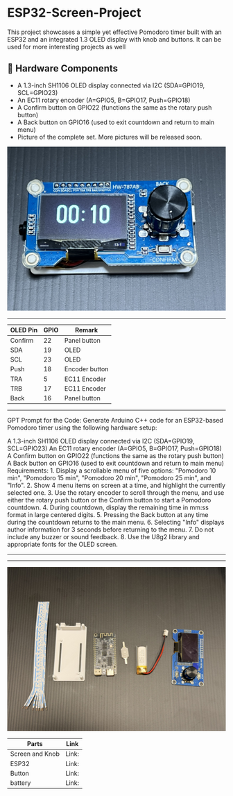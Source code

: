 # ESP32-Screen-Project

This project showcases a simple yet effective Pomodoro timer built with an ESP32 and an integrated 1.3 OLED display with knob and buttons. It can be used for more interesting projects as well

## 🧰 Hardware Components
- A 1.3-inch SH1106 OLED display connected via I2C (SDA=GPIO19, SCL=GPIO23)
- An EC11 rotary encoder (A=GPIO5, B=GPIO17, Push=GPIO18)
- A Confirm button on GPIO22 (functions the same as the rotary push button)
- A Back button on GPIO16 (used to exit countdown and return to main menu)
- Picture of the complete set. More pictures will be released soon.

![ESP32 Screen with Knob](images/IMG_9665.JPG)

---

| OLED Pin | GPIO | Remark        |
|----------|------|---------------|
| Confirm  | 22   | Panel button  |
| SDA      | 19   | OLED          |
| SCL      | 23   | OLED          |
| Push     | 18   | Encoder button|
| TRA      | 5    | EC11 Encoder  |
| TRB      | 17   | EC11 Encoder  |
| Back     | 16   | Panel button  |

---

GPT Prompt for the Code: Generate Arduino C++ code for an ESP32-based Pomodoro timer using the following hardware setup:

A 1.3-inch SH1106 OLED display connected via I2C (SDA=GPIO19, SCL=GPIO23)
An EC11 rotary encoder (A=GPIO5, B=GPIO17, Push=GPIO18)
A Confirm button on GPIO22 (functions the same as the rotary push button)
A Back button on GPIO16 (used to exit countdown and return to main menu)
Requirements: 1. Display a scrollable menu of five options: "Pomodoro 10 min", "Pomodoro 15 min", "Pomodoro 20 min", "Pomodoro 25 min", and "Info". 2. Show 4 menu items on screen at a time, and highlight the currently selected one. 3. Use the rotary encoder to scroll through the menu, and use either the rotary push button or the Confirm button to start a Pomodoro countdown. 4. During countdown, display the remaining time in mm:ss format in large centered digits. 5. Pressing the Back button at any time during the countdown returns to the main menu. 6. Selecting "Info" displays author information for 3 seconds before returning to the menu. 7. Do not include any buzzer or sound feedback. 8. Use the U8g2 library and appropriate fonts for the OLED screen.

---
<!---
The case file for 3DP can be downloaded below. Or you can navigate to 3DPfile folder under this repository to get the file. (Raspberry Pi 5 case will be released soon)
👉 [Download the 3DP file](https://github.com/MiaoReynolds/Raspberry-Pi-with-screen-and-keyboard-3D-print/raw/main/3DPfile/)
-->
---

![Parts](images/part_list.JPG)

| Parts | Link |
|--------|------|
| Screen and Knob | Link: |
| ESP32 | Link: |
| Button | Link: |
| battery | Link: |
